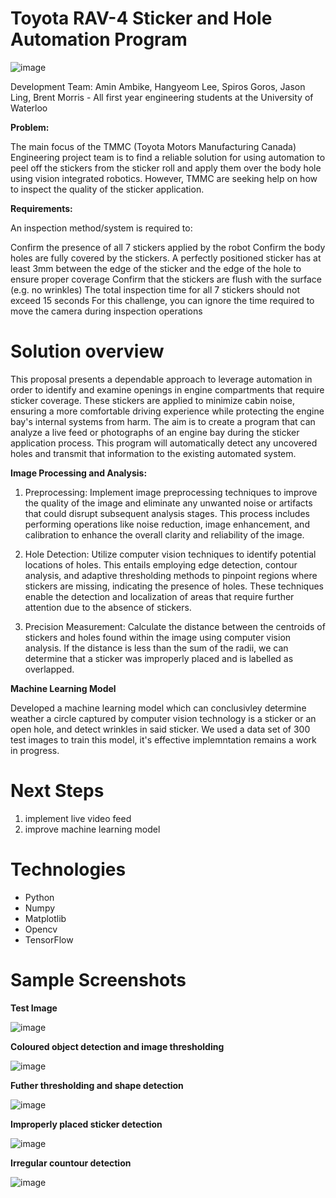 # Toyota RAV-4 Sticker and Hole Automation Program
![image](https://github.com/AminAmbike/Toyota_Machine_Vision/assets/113309178/2b2dd7ff-de53-4542-b810-062faa4cc4dc)

Development Team: Amin Ambike, Hangyeom Lee, Spiros Goros, Jason Ling, Brent Morris - All first year engineering students at the University of Waterloo

**Problem:**

The main focus of the TMMC (Toyota Motors Manufacturing Canada) Engineering project team is to find a reliable solution for using automation to peel off the stickers from the sticker roll and apply them over the body hole using vision integrated robotics. However, TMMC are seeking help on how to inspect the quality of the sticker application.

**Requirements:**

An inspection method/system is required to:

Confirm the presence of all 7 stickers applied by the robot
Confirm the body holes are fully covered by the stickers. A perfectly positioned sticker has at least 3mm between the edge of the sticker and the edge of the hole to ensure proper coverage
Confirm that the stickers are flush with the surface (e.g. no wrinkles) The total inspection time for all 7 stickers should not exceed 15 seconds For this challenge, you can ignore the time required to move the camera during inspection operations

# Solution overview

This proposal presents a dependable approach to leverage automation in order to identify and examine openings in engine compartments that require sticker coverage. These stickers are applied to minimize cabin noise, ensuring a more comfortable driving experience while protecting the engine bay's internal systems from harm. The aim is to create a program that can analyze a live feed or photographs of an engine bay during the sticker application process. This program will automatically detect any uncovered holes and transmit that information to the existing automated system.

**Image Processing and Analysis:**

1. Preprocessing: Implement image preprocessing techniques to improve the quality of the image and eliminate any unwanted noise or artifacts that could disrupt subsequent analysis stages. This process includes performing operations like noise reduction, image enhancement, and calibration to enhance the overall clarity and reliability of the image.

2. Hole Detection: Utilize computer vision techniques to identify potential locations of holes. This entails employing edge detection, contour analysis, and adaptive thresholding methods to pinpoint regions where stickers are missing, indicating the presence of holes. These techniques enable the detection and localization of areas that require further attention due to the absence of stickers.

3. Precision Measurement: Calculate the distance between the centroids of stickers and holes found within the image using computer vision analysis. If the distance is less than the sum of the radii, we can determine that a sticker was improperly placed and is labelled as overlapped.

**Machine Learning Model**

Developed a machine learning model which can conclusivley determine weather a circle captured by computer vision technology is a sticker or an open hole, and detect wrinkles in said sticker. We used a data set of 300 test images to train this model, it's effective implemntation remains a work in progress. 

# Next Steps

1. implement live video feed
2. improve machine learning model

# Technologies

- Python
- Numpy
- Matplotlib
- Opencv
- TensorFlow

# Sample Screenshots

**Test Image**

![image](https://github.com/AminAmbike/Toyota_Machine_Vision/assets/113309178/1b94d53b-a2e9-4c9f-887d-70caa4f22843)

**Coloured object detection and image thresholding**

![image](https://github.com/AminAmbike/Toyota_Machine_Vision/assets/113309178/63013956-432e-423e-a2f0-8bd8e9d12545)

**Futher thresholding and shape detection**

![image](https://github.com/AminAmbike/Toyota_Machine_Vision/assets/113309178/95f5d137-3898-4379-8f9c-2dcbb008195e)

**Improperly placed sticker detection**

![image](https://github.com/AminAmbike/Toyota_Machine_Vision/assets/113309178/28f44419-7657-4ccf-89d6-c378dd57c63e)

**Irregular countour detection**

![image](https://github.com/AminAmbike/Toyota_Machine_Vision/assets/113309178/52773e91-fd96-4583-afff-aafc902df1fe)







